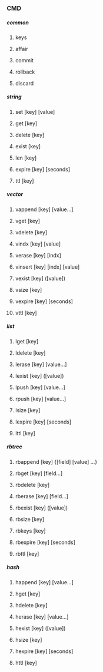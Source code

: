 ### CMD

##### common

1. keys

2. affair

3. commit

4. rollback

5. discard

##### string

1. set [key] [value]

2. get [key]

3. delete [key]

4. exist [key]

5. len [key]

6. expire [key] [seconds]

7. ttl [key]

##### vector

1. vappend [key] [value...]

2. vget [key]

3. vdelete [key]

4. vindx [key] [value]

5. verase [key] [indx]

6. vinsert [key] [indx] [value]

6. vexist [key] ([value])

7. vsize [key]

8. vexpire [key] [seconds]

9. vttl [key]

##### list

1. lget [key]

2. ldelete [key]

3. lerase [key] [value...]

4. lexist [key] ([value])

5. lpush [key] [value...]

6. rpush [key] [value...]

7. lsize [key]

8. lexpire [key] [seconds]

9. lttl [key]

##### rbtree

1. rbappend [key] {[field] [value] ...}

2. rbget [key] [field...] 

3. rbdelete [key]

4. rberase [key] [field...]

5. rbexist [key] ([value])

6. rbsize [key]

7. rbkeys [key]

8. rbexpire [key] [seconds]

9. rbttl [key]

##### hash

1. happend [key] [value...]

2. hget [key]

3. hdelete [key]

4. herase [key] [value...]

5. hexist [key] ([value])

6. hsize [key]

7. hexpire [key] [seconds]

8. httl [key]